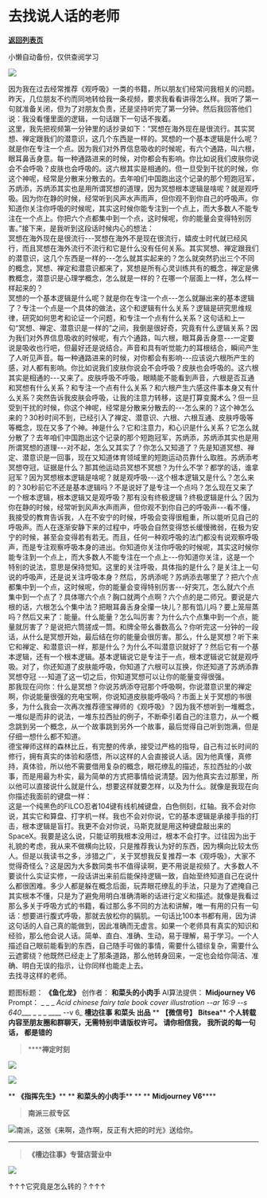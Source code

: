 # 去找说人话的老师

[**返回列表页**](/gzh/槽边往事)

小懒自动备份，仅供查阅学习

![](https://mmbiz.qpic.cn/mmbiz_jpg/Ia6gU9JNtkonBv1bZhDFC40jrn06iclhAbn93CuyzDXScJbyUA833ncTWlZBLjWhyplEfFFYhhYlTleZIJibGoFA/640?wx_fmt=jpeg&from;=appmsg)

因为我在过去经常推荐《观呼吸》一类的书籍，所以朋友们经常问我相关的问题。昨天，几位朋友不约而同地转给我一条视频，要求我看看讲得怎么样。我听了第一句就准备关闭，但为了对朋友负责，还是坚持听完了第一分钟。然后我回答他们说：我没看懂里面的逻辑，一句话跟下一句话不挨着。  
这里，我先把视频第一分钟里的话抄录如下：“冥想在海外现在是很流行。其实冥想、禅定跟我们的潜意识，这几个东西是一样的。冥想的一个基本逻辑是什么呢？就是你在专注一个点。因为我们对外界信息吸收的时候呢，有六个通路，叫六根，眼耳鼻舌身意。每一种通路进来的时候，对你都会有影响。你比如说我们皮肤你说会不会呼吸？皮肤也会呼吸的。这六根其实是相通的。但一旦受到干扰的时候，你这个神呢，经常是分散来分散去的。去年咱们中国跑出这个记录的那个短跑冠军，苏炳添，苏炳添其实也是用所谓冥想的道理，因为冥想根本逻辑是啥呢？就是观呼吸。因为你在静的时候，经常听到风声水声雨声，但你观不到你自己的呼吸声。你知道你关注你呼吸的时候呢，其实这时候你能专注到一个点上，而大多数人不能专注在一个点上。你把六个点都集中到一个点，这时候呢，你的能量会变得特别厉害。”接下来，是我听到这段话时候内心的想法：  
冥想在海外现在是很流行\---冥想在海外不是现在很流行，嬉皮士时代就已经风行，而且冥想在海外流行不流行和它是什么没有任何关系。其实冥想、禅定跟我们的潜意识，这几个东西是一样的\---怎么就其实起来的？怎么就突然扔出三个不同的概念，冥想、禅定和潜意识都来了，冥想是所有心灵训练共有的概念，禅定是佛教概念，潜意识是心理学概念，怎么就是一样的？在哪一个层面上一样，怎么样一样起来的？  
冥想的一个基本逻辑是什么呢？就是你在专注一个点\---怎么就蹦出来的基本逻辑了？专注一个点是一个具体的做法，这个和逻辑有什么关系？逻辑是研究思维规律，研究如何思考和论证一个问题，和专注一个点有什么关系？这句话和上一句“冥想、禅定、潜意识是一样的”之间，我倒是很好奇，究竟有什么逻辑关系？因为我们对外界信息吸收的时候呢，有六个通路，叫六根，眼耳鼻舌身意\---一定要说是吸收也行吧，但最好还是说结合。声音和具有听觉能力的耳根结合，瞬间产生了人听见声音。每一种通路进来的时候，对你都会有影响\---应该说六根所产生的感，对人都有影响。你比如说我们皮肤你说会不会呼吸？皮肤也会呼吸的。这六根其实是相通的\---又来了。皮肤呼吸不呼吸，眼睛能不能看到声音，六根是否互通和冥想有什么关系？和专注一个点有什么关系？和六根产生六感这件事本身又有什么关系？突然告诉我皮肤会呼吸，让我的注意力转移，这是打算变魔术么？但一旦受到干扰的时候，你这个神呢，经常是分散来分散去的\---怎么来的？这个神怎么来的？30秒时间不到，已经引入了禅定、潜意识、六根、六根互通、皮肤呼吸等等概念，现在又多了个神。神是什么？它和注意力，和心识是什么关系？它怎么就分散了？去年咱们中国跑出这个记录的那个短跑冠军，苏炳添，苏炳添其实也是用所谓冥想的道理\---对不起，怎么又其实了？你怎么又知道了？先是知道冥想、禅定、潜意识是一回事，现在又知道体育领域里的短跑运动员靠什么取胜。苏炳添考冥想夺冠，证据是什么？那其他运动员冥想不冥想？为什么不学？都学的话，谁拿冠军？因为冥想根本逻辑是啥呢？就是观呼吸\---这个根本逻辑又是什么？怎么来的？30秒前它不还是基本逻辑吗？不是说好了是专注一个点吗？怎么现在又来了一个根本逻辑，根本逻辑又是观呼吸？那有没有终极逻辑？终极逻辑是什么？因为你在静的时候，经常听到风声水声雨声，但你观不到你自己的呼吸声\---看不懂，我接受的教育告诉我，人在不安宁的时候，呼吸会变得很粗重，所以能听见自己的呼吸声。而人在逐渐安静下来的过程中，呼吸会自然变得悠长缓慢微弱，在极为安宁的时候，甚至会变得若有若无。而且，任何一种观呼吸的法门都没有说观察呼吸声，而是专注观察呼吸本身的进出。你知道你关注你呼吸的时候呢，其实这时候你能专注到一个点上，而大多数人不能专注在一个点上-\--你知道你关注，这是一个特别的说法，意思是保持觉知。这里的关注呼吸，具体指的是什么？是关注上一句说的呼吸声，还是说关注呼吸本身？然后，苏炳添呢？苏炳添去哪里了？把六个点都集中到一个点，这时候呢，你的能量会变得特别厉害\---好突兀，怎么就六个点集中到一个点了？具体哪六个点？胸口就两个点啊？六个点的是二师兄。要说是六根的话，六根怎么个集中法？把眼耳鼻舌身全攥一块儿？那有馅儿吗？要上笼屉蒸吗？然后又来了：能量。什么能量？怎么叫厉害？为什么六个点集中到一个点，能量就厉害了？是说把六筒搓成一筒。和牌全带幺番数高么？你听完这一分钟的一段话，从什么是冥想开始，最后结在你的能量会很厉害。那么，什么是冥想？听下来它和禅定、和潜意识一样，那是什么？为什么不叫潜意识就好了？然后它有一个基本逻辑，还有一个根本逻辑。基本逻辑说它是专注于一点，根本逻辑说它就是观呼吸。对了，你还知道了皮肤能呼吸，你知道了六根可以互换，你还知道了苏炳添靠冥想夺冠
---知道了这一切之后，你知道冥想可以让你的能量变得很强。  
那我现在问你：什么是冥想？你说苏炳添夺冠那个呼吸啊，你说潜意识里的禅定啊，你说能量很强的充电宝啊，你说知道皮肤能呼吸吗？市面上关于冥想的书很多，为什么我会一次再次推荐德宝禅师的《观呼吸》？因为我不想听到一堆概念，一堆似是而非的说法，一堆东拉西扯的例子，不断牵引着自己的注意力，从一个概念跳到另一个概念，从一个故事跳到另外一个故事，最后觉得自己听到饱满，但是仔细一想什么都不知道。  
德宝禅师这样的森林比丘，有完整的传承，接受过严格的指导，自己有过长时间的修行，拥有真实的体验和感悟，所以这样的人会直接说人话。因为他真懂，真修持，真体验，所以他不需要借用复杂的概念，眼花缭乱的描述，东拉西扯的小故事，而是用最为朴实，最为简单的方式把事情给说清楚。因为他真实去过那里，所以他可以直接说什么就是什么，想要这样就要怎样，以及为什么。就像是我现在向你描述我面前的键盘一样：  
这是一个纯黑色的FILCO忍者104键有线机械键盘，白色侧刻，红轴。我不会对你说，其实它和算盘、打字机一样。我也不会对你说，它的基本逻辑是承接手指的打击，根本逻辑是盲打。我更不会对你说，马斯克就是用这种键盘敲出来的SpaceX。我要是这么说，只能证明我根本没用过，根本不会打字。过往因为出于礼貌的考虑，我从来不做横向比较，只是推荐我认为好的东西，因为横向比较太伤人。但是以我读书之多，涉猎之广，关于冥想我反复推荐一本《观呼吸》，大家不觉得奇怪么？这是因为大多数同类书不值得读啊，更不用说是视频了。大多数人不要谈什么实证实修，一段话讲出来前后能保持逻辑一致，自始至终知道自己在说什么都很困难。多少人都是躲在概念后面，玩弄眼花缭乱的手法，只是为了遮掩自己其实根本不懂，只是为了避免用明白准确清晰的话进行定义和描述。就像是我看过那么多关于呼吸方式的书籍，看过那么多不同的方法和讲解，唯一有用的只有一句话：想要进行腹式呼吸，那就去放松你的膈肌。一句话比100本书都有用，因为讲这句话的人自己真的能做到，因此准确而无虚言。如果一个老师具有真实的知识和经验，那么他会说人话。简单、直白、准确、生动，易于理解，易于学习。一个人描述自己眼前能看到的东西，自己随手可做的事情，需要什么错综复杂，需要什么云遮雾绕？他既然已经走上了那条道路，那么他转身回来，一定也会给你简洁、准确、明白无误的指示，让你同样也能走上去。  
去找寻这样的老师。  
  
题图标题： **《鱼化龙》** 创作者： **和菜头的小肉手** AI算法提供： **Midjourney V6** Prompt： _ _ _ _Acid
chinese fairy tale book cover illustration --ar 16:9 --s 640____ _ _ _ ____
\--v 6_ **槽边往事** **和菜头 出品** ** **【微信号】** **Bitsea****
**个人转载内容至朋友圈和群聊天，无需特别申请版权许可。** **请你相信我，** **我所说的每一句话，** **都是错的**

>  ******禅定时刻**

![](https://mmbiz.qpic.cn/mmbiz_jpg/Ia6gU9JNtkonBv1bZhDFC40jrn06iclhAcpeLMxENcAXiaeuIaobqFXicNfsLr3NpI0cCwKUAo6YMbARxVyQSgpkQ/640?wx_fmt=jpeg&from;=appmsg)

![](https://mmbiz.qpic.cn/mmbiz_jpg/Ia6gU9JNtkonBv1bZhDFC40jrn06iclhAZfGgM4jJe3QDyKiab8P5icRM4Qp4KLYeAkdicsUxGVLs5sgWlsUGxKkSw/640?wx_fmt=jpeg&from;=appmsg)

 ** **《指挥先生》**** ** **和菜头的小肉手**** ** ** **Midjourney V6******

>  **南派三叔专区**

![](https://mmbiz.qpic.cn/mmbiz_jpg/Ia6gU9JNtkonBv1bZhDFC40jrn06iclhAVeFCViaofxEQar9hJKx2Gb1AXoLwZdfBpuf3mdEszGT9uTGgJhGkC3w/640?wx_fmt=jpeg&from;=appmsg)南派，这张《来啊，造作啊，反正有大把的时光》送给你。
****

>  **《槽边往事》专营店营业中**

  

![](https://mmbiz.qpic.cn/mmbiz_gif/Ia6gU9JNtkonBv1bZhDFC40jrn06iclhAQg1RksDd80icSZOicNSTefuwXtTvibcXmhh02EzlcEkugJZVlQHFJUgug/640?wx_fmt=gif)

↑↑↑它究竟是怎么转的？↑↑↑  


